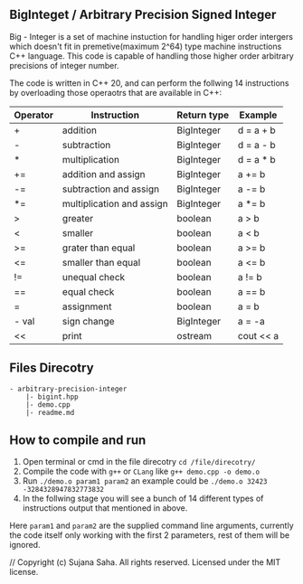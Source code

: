## BigInteget / Arbitrary Precision Signed Integer

Big - Integer is a set of machine instuction for handling higer order intergers which doesn't fit in premetive(maximum 2^64) type machine instructions C++ language. This code is capable of handling those higher order arbitrary precisions of integer number.

The code is written in C++ 20, and can perform the follwing 14 instructions by overloading those operaotrs that are available in C++:

|Operator   | Instruction  | Return type  |   Example |
|---|---|---|---|
|  + | addition  |   BigInteger |  d = a + b  |
|  - |  subtraction |   BigInteger |  d = a - b |
|  * |  multiplication | BigInteger |  d = a * b |
|  += | addition and assign  |  BigInteger |  a += b |
|  -= |  subtraction  and assign|   BigInteger |  a -= b |
|  *= |  multiplication  and assign|   BigInteger |  a *= b |
|  > | greater  | boolean | a > b |
|  < |  smaller | boolean | a < b |
|  >= |  grater than equal | boolean | a >= b |
|  <= | smaller than equal  |   boolean | a <= b |
|  != |  unequal check |   boolean  | a != b |
|  == |  equal check |  boolean | a == b |
|  = | assignment  |   boolean | a = b |
|  - val |  sign change |    BigInteger |  a = -a|
|  <<|  print |  ostream | cout << a  |

## Files Direcotry

    - arbitrary-precision-integer
        |- bigint.hpp
        |- demo.cpp
        |- readme.md

## How to compile and run

1) Open terminal or cmd in the file direcotry ```cd /file/direcotry/```
2) Compile the code with `g++` or `CLang` like `g++ demo.cpp -o demo.o`
3) Run `./demo.o param1 param2` an example could be `./demo.o 32423 -3284328947832773832`
4) In the follwing stage you will see a bunch of 14 different types of instructions output that mentioned in above.

Here `param1` and `param2` are the supplied command line arguments,  currently the code itself only working with the first 2 parameters, rest of them will be ignored.

// Copyright (c) Sujana Saha. All rights reserved. Licensed under the MIT license.
